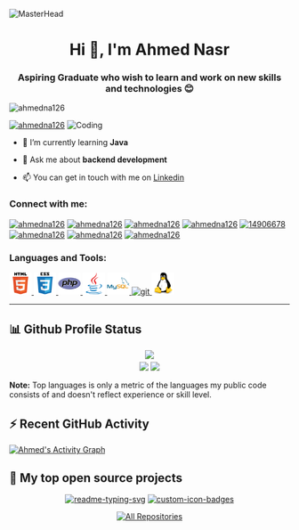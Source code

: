 
<!--
### Hi there 👋
**ahmedna126/ahmedna126** is a ✨ _special_ ✨ repository because its `README.md` (this file) appears on your GitHub profile.

Here are some ideas to get you started:

- 🔭 I’m currently working on ...
- 🌱 I’m currently learning ...
- 👯 I’m looking to collaborate on ...
- 🤔 I’m looking for help with ...
- 💬 Ask me about ...
- 📫 How to reach me: ...
- 😄 Pronouns: ...
- ⚡ Fun fact: ...
-->
<!-- https://rahuldkjain.github.io/gh-profile-readme-generator/ 
https://github.com/Candida18/Candida18
-->

![MasterHead](https://i.imgur.com/bdOn3Bc.gif)

<!--![MasterHead](aa1.gif)-->


<h1 align="center">Hi 👋, I'm Ahmed Nasr</h1>
<h3 align="center">Aspiring Graduate who wish to learn and work on new skills and technologies<!-- <img src="https://i.giphy.com/26BRIYJNRAreymGwE.gif" width="30"> --> 😊</h3>


<!--<p align="right">
  <a href="https://github.com/ahmedna126"> <img alt="views" title="GitHub profile views" src="https://komarev.com/ghpvc/?username=ahmedna126&label=views&color=282a36&style=for-the-badge&cntSuffix=%20Views"/></a> 
<a href="https://github.com/ahmedna126?tab=repositories&sort=stargazers"> <img alt="total stars" title="Total stars on GitHub" src="https://custom-icon-badges.herokuapp.com/badge/dynamic/json?logo=star&host=formatted-dynamic-badges.herokuapp.com&formatter=metric&style=for-the-badge&color=55960c&labelColor=%23488207&label=stars&query=%24.stars&url=https%3A%2F%2Fapi.github-star-counter.workers.dev%2Fuser%2Fahmedna126"/></a>
<a href="https://github.com/ahmedna126?tab=followers"><img alt="followers" title="Follow me on Github" src="https://custom-icon-badges.herokuapp.com/github/followers/ahmedna126?color=236ad3&labelColor=1155ba&style=for-the-badge&logo=person-add&label=Follow&logoColor=white"/></a>
</p>-->

<p align="left"> <img src="https://komarev.com/ghpvc/?username=ahmedna126&label=Profile%20views&color=0e75b6&style=flat" alt="ahmedna126" /> </p>

<!-- <img align="right" alt="Coding" width="400" src="https://cdn.dribbble.com/users/1162077/screenshots/3848914/programmer.gif">
<img align="right" alt="Coding" width="400" src="https://raw.githubusercontent.com/Gapur/Gapur/main/assets/coding.gif"> -->

<!-- <img align="right" alt="Coding" width="400" src="https://raw.githubusercontent.com/dev-ameyjoshi/dev-ameyjoshi/99b2a4cbe8707c56e81ab556111bc457fd15068b/coding.gif"> -->
<img align="right" alt="Coding" width="400" src="https://i.imgur.com/ixCfDfZ.gif">

<p align="left"> <a href="https://twitter.com/ahmedna126" target="blank"><img src="https://img.shields.io/twitter/follow/ahmedna126?logo=twitter&style=for-the-badge" alt="ahmedna126" /></a> </p>

<!--<img align="right" alt="Coding" width="400" src="aa2.gif">-->

<!--<p align="left"> <a href="https://github.com/ryo-ma/github-profile-trophy"><img src="https://github-profile-trophy.vercel.app/?username=ahmedna126" alt="ahmedna126" /></a> </p>-->



- 🌱 I’m currently learning **Java**

- 💬 Ask me about **backend development**

- 📫 You can get in touch with me on [Linkedin](https://www.linkedin.com/in/ahmedna126)

<!-- - 📫 How to reach me **example@gmail.com**-->
<h3 align="left">Connect with me:</h3>
<p align="left">
<a href="https://linkedin.com/in/ahmedna126" target="blank"><img title="Linkedin" align="center" src="https://raw.githubusercontent.com/rahuldkjain/github-profile-readme-generator/master/src/images/icons/Social/linked-in-alt.svg" alt="ahmedna126" height="30" width="40" /></a>
<a href="https://facebook.com/ahmedna126" target="blank"><img title="Facebook" align="center" src="https://raw.githubusercontent.com/rahuldkjain/github-profile-readme-generator/master/src/images/icons/Social/facebook.svg" alt="ahmedna126" height="30" width="40" /></a>
<a href="https://twitter.com/ahmedna126" target="blank"><img title="Twitter" align="center" src="https://raw.githubusercontent.com/rahuldkjain/github-profile-readme-generator/master/src/images/icons/Social/twitter.svg" alt="ahmedna126" height="30" width="40" /></a>
<a href="https://www.leetcode.com/ahmedna126" target="blank"><img title="Leetcode" align="center" src="https://raw.githubusercontent.com/rahuldkjain/github-profile-readme-generator/master/src/images/icons/Social/leet-code.svg" alt="ahmedna126" height="30" width="40" /></a>
<a href="https://stackoverflow.com/users/14906678" target="blank"><img title="Stackoverflow" align="center" src="https://raw.githubusercontent.com/rahuldkjain/github-profile-readme-generator/master/src/images/icons/Social/stack-overflow.svg" alt="14906678" height="30" width="40" /></a>
<a href="https://allmylinks.com/ahmedna126" target="blank"><img title="Allmylinks" align="center" src="https://www.svgrepo.com/show/331286/allmylinks.svg" alt="ahmedna126" height="30" width="40" /></a>
<a href="https://www.hackerrank.com/ahmedna126" target="blank"><img title="HackerRank" align="center" src="https://raw.githubusercontent.com/rahuldkjain/github-profile-readme-generator/master/src/images/icons/Social/hackerrank.svg" alt="ahmedna126" height="30" width="40" /></a>
<a href="https://dev.to/ahmedna126" target="blank"><img title="Dev.io" align="center" src="https://raw.githubusercontent.com/rahuldkjain/github-profile-readme-generator/master/src/images/icons/Social/devto.svg" alt="ahmedna126" height="30" width="40" /></a>
</p>

<h3 align="left">Languages and Tools:</h3>
<p align="left"> 
<a href="https://www.w3.org/html/" target="_blank" rel="noreferrer"> <img title="Html" src="https://raw.githubusercontent.com/devicons/devicon/master/icons/html5/html5-original-wordmark.svg" alt="html5" width="40" height="40"/> 
<a href="https://www.w3schools.com/css/" target="_blank" rel="noreferrer"> <img title="Css" src="https://raw.githubusercontent.com/devicons/devicon/master/icons/css3/css3-original-wordmark.svg" alt="css3" width="40" height="40"/> </a> 
</a> 
<a href="https://www.php.net" target="_blank" rel="noreferrer"> <img title="Php" src="https://raw.githubusercontent.com/devicons/devicon/master/icons/php/php-original.svg" alt="php" width="40" height="40"/> </a> 
<a href="https://www.java.com" target="_blank" rel="noreferrer"> <img title="Java" src="https://raw.githubusercontent.com/devicons/devicon/master/icons/java/java-original.svg" alt="java" width="40" height="40"/> </a> 
<a href="https://www.mysql.com/" target="_blank" rel="noreferrer"> <img title="Mysql" src="https://raw.githubusercontent.com/devicons/devicon/master/icons/mysql/mysql-original-wordmark.svg" alt="mysql" width="40" height="40"/> </a> 
<a href="https://git-scm.com/" target="_blank" rel="noreferrer"> <img title="Git" src="https://www.vectorlogo.zone/logos/git-scm/git-scm-icon.svg" alt="git" width="40" height="40"/> </a> 
<a href="https://www.linux.org/" target="_blank" rel="noreferrer"> <img title="Linux" src="https://raw.githubusercontent.com/devicons/devicon/master/icons/linux/linux-original.svg" alt="linux" width="40" height="40"/> </a> 
</p><hr>


<!--<h3 align="left">Support:</h3>
<p><a href="#"> <img align="left" src="https://cdn.buymeacoffee.com/buttons/v2/default-yellow.png" height="50" width="210" alt="https://www.buymeacoffee.com/fjj4jtwfm4R" /></a></p><br>
<br>
<div align="center">
    <img align="left" height="150em" src="https://github-readme-stats.vercel.app/api/top-langs/?username=ahmedna126&layout=compact&langs_count=7&theme=dracula"/>
     <img align="left" height="150em" src="https://github-readme-stats.vercel.app/api?username=ahmedna126&show_icons=true&theme=dracula&include_all_commits=true&count_private=true"/> 
    <img align="left" height="150em" src="https://github-readme-streak-stats.herokuapp.com/?user=ahmedna126&theme=dracula"/>
</div>-->


## 📊 Github Profile Status
<div align="center">
  <img height="160em" src="https://github-readme-stats.vercel.app/api/top-langs/?username=ahmedna126&layout=compact&langs_count=7&theme=dracula"/><br>
  <img align="center" height="160em" src="https://github-readme-stats.vercel.app/api?username=ahmedna126&show_icons=true&theme=dracula&include_all_commits=true&count_private=true"/>
  <img align="center" height="160em" src="https://github-readme-streak-stats.herokuapp.com/?user=ahmedna126&theme=dracula"/>
<br>
</div><br>
  <b>Note:</b> Top languages is only a metric of the languages my public code consists of and doesn't reflect experience or skill level.

<br>

## ⚡ Recent GitHub Activity
<a href="https://github.com/ahmedna126"><img alt="Ahmed's Activity Graph" src="https://github-readme-activity-graph.vercel.app/graph?username=ahmedna126&custom_title=Ahmed%20Nasr's%20Contribution%20Graph&theme=dracula" /></a><br>


## 📘 My top open source projects
<p align="center">
    <a href="https://github.com/ahmedna126/login_app"><img width="37%" src="https://denvercoder1-github-readme-stats.vercel.app/api/pin/?username=ahmedna126&repo=login_app&hide_border=true&bg_color=1F222E&title_color=F85D7F&icon_color=F8D866&theme=dracula&show_icons=false" alt="readme-typing-svg"></a>
  <a href="https://github.com/ahmedna126/attendance_system"><img width="37%" src="https://denvercoder1-github-readme-stats.vercel.app/api/pin?username=ahmedna126&repo=attendance_system&theme=dracula&bg_color=1F222E&title_color=F85D7F&icon_color=F8D866&hide_border=true&show_icons=false" alt="custom-icon-badges"></a>
</p>

<p align="center">
  <a href="https://github.com/ahmedna126?tab=repositories&sort=stargazers"><img alt="All Repositories" title="All Repositories" src="https://custom-icon-badges.herokuapp.com/badge/-All%20Repos-6272a4?style=for-the-badge&logoColor=white&logo=repo"/></a>
</p>
